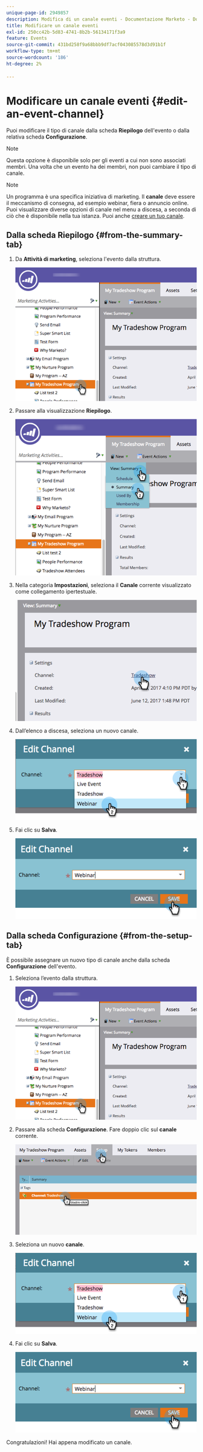 ```yaml
---
unique-page-id: 2949857
description: Modifica di un canale eventi - Documentazione Marketo - Documentazione del prodotto
title: Modificare un canale eventi
exl-id: 250cc42b-5d83-4741-8b2b-56134171f3a9
feature: Events
source-git-commit: 431bd258f9a68bbb9df7acf043085578d3d91b1f
workflow-type: tm+mt
source-wordcount: '186'
ht-degree: 2%

---
```


# Modificare un canale eventi {#edit-an-event-channel}

Puoi modificare il tipo di canale dalla scheda **Riepilogo** dell&#39;evento o dalla relativa scheda **Configurazione**.

>[!NOTE]
>
>Questa opzione è disponibile solo per gli eventi a cui non sono associati membri. Una volta che un evento ha dei membri, non puoi cambiare il tipo di canale.

>[!NOTE]
>
>Un programma è una specifica iniziativa di marketing. Il **canale** deve essere il meccanismo di consegna, ad esempio webinar, fiera o annuncio online. Puoi visualizzare diverse opzioni di canale nel menu a discesa, a seconda di ciò che è disponibile nella tua istanza. Puoi anche [creare un tuo canale](/help/marketo/product-docs/administration/tags/create-a-program-channel.md).

## Dalla scheda Riepilogo {#from-the-summary-tab}

1. Da **Attività di marketing**, seleziona l&#39;evento dalla struttura.

   ![](assets/eventprogramseelct.png)

1. Passare alla visualizzazione **Riepilogo**.

   ![](assets/eventprogramsummary.png)

1. Nella categoria **Impostazioni**, seleziona il **Canale** corrente visualizzato come collegamento ipertestuale.

   ![](assets/channeltypeevent.png)

1. Dall’elenco a discesa, seleziona un nuovo canale.

   ![](assets/tradeshowchange.png)

1. Fai clic su **Salva**.

   ![](assets/2017-06-13-09-35-53.png)

## Dalla scheda Configurazione {#from-the-setup-tab}

È possibile assegnare un nuovo tipo di canale anche dalla scheda **Configurazione** dell&#39;evento.

1. Seleziona l’evento dalla struttura.

   ![](assets/eventprogramseelct.png)

1. Passare alla scheda **Configurazione**. Fare doppio clic sul **canale** corrente.

   ![](assets/setuptabchangechannel.png)

1. Seleziona un nuovo **canale**.

   ![](assets/tradeshowchange.png)

1. Fai clic su **Salva**.

   ![](assets/2017-06-13-09-35-53.png)

Congratulazioni! Hai appena modificato un canale.
